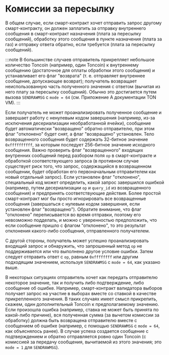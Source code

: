 # Комиссии за пересылку

В общем случае, если смарт-контракт хочет отправить запрос другому смарт-контракту, он должен заплатить за отправку внутреннего сообщения в смарт-контракт назначения (плата за пересылку сообщений), обработку этого сообщения в пункте назначения (плата за газ) и отправку ответа обратно, если требуется (плата за пересылку сообщений).

:::note
В большинстве случаев отправитель прикрепляет небольшое количество Toncoin (например, один Toncoin) к внутреннему сообщению (достаточное для оплаты обработки этого сообщения) и устанавливает его флаг "возврата" (т. е. отправляет внутреннее сообщение, допускающее возврат); получатель возвращает неиспользованную часть полученного значения с ответом (вычитая из него плату за пересылку сообщений). Обычно это достигается путем вызова `SENDRAWMSG` с `mode = 64` (см. Приложение A документации TON VM).
:::

Если получатель не может проанализировать полученное сообщение и завершает работу с ненулевым кодом завершения (например, из-за исключения десериализации необработанной ячейки), сообщение будет автоматически "возвращено" обратно отправителю, при этом флаг "отклонено" будет снят, а флаг "возвращено" установлен. Тело возвращенного сообщения будет содержать 32-битное значение `0xffffffffff`, за которым последует 256-битное значение исходного сообщения. Важно проверить флаг "возвращенного" входящих внутренних сообщений перед разбором поля `op` в смарт-контракте и обработкой соответствующего запроса (в противном случае существует риск того, что запрос, содержащийся в возвращенном сообщении, будет обработан его первоначальным отправителем как новый отдельный запрос). Если установлен флаг "отклонено", специальный код может определить, какой запрос завершился ошибкой (например, путем десериализации `op` и `query_id` из возвращенного сообщения) и предпринять соответствующие действия. Более простой смарт-контракт мог бы просто игнорировать все возвращенные сообщения (завершаться с нулевым кодом завершения, если установлен флаг "возвращено"). Обратите внимание, что флаг "отклонено" переписывается во время отправки, поэтому его невозможно подделать, и можно с уверенностью предположить, что если сообщение пришло с флагом "отклонено", то это результат отклонения какого-либо сообщения, отправленного получателем.

С другой стороны, получатель может успешно проанализировать входящий запрос и обнаружить, что запрошенный метод `op` не поддерживается или что выполнено другое условие ошибки. Затем следует отправить ответ с `op`, равным `0xffffffff` или другим подходящим значением, используя `SENDRAWMSG` с `mode = 64`, как указано выше.

В некоторых ситуациях отправитель хочет как передать отправителю некоторое значение, так и получить либо подтверждение, либо сообщение об ошибке. Например, смарт-контракт валидатора выборов получает запрос на участие в выборах вместе со ставкой в ​​качестве прикрепленного значения. В таких случаях имеет смысл прикрепить, скажем, один дополнительный Toncoin к предполагаемому значению. Если произошла ошибка (например, ставка не может быть принята по какой-либо причине), вся полученная сумма (за вычетом комиссии за обработку) должна быть возвращена отправителю вместе с сообщением об ошибке (например, с помощью `SENDRAWMSG` с `mode = 64`, как объяснялось ранее). В случае успеха создается сообщение с подтверждением и обратно отправляется ровно один Toncoin (с комиссией за передачу сообщения, вычитаемой из этого значения; это `mode = 1` для `SENDRAWMSG`).
